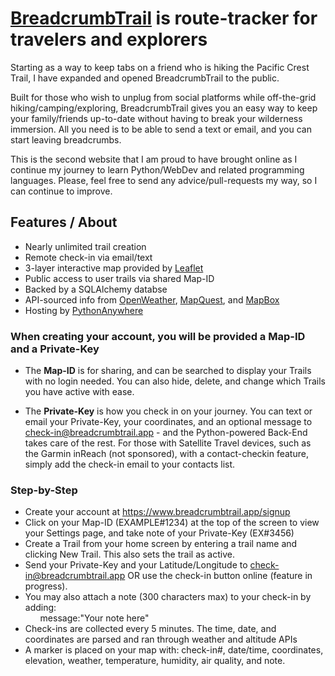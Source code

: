 # [BreadcrumbTrail](https://www.breadcrumbtrail.app/) is route-tracker for travelers and explorers

Starting as a way to keep tabs on a friend who is hiking the Pacific Crest Trail, I have expanded and opened BreadcrumbTrail to the public.

Built for those who wish to unplug from social platforms while off-the-grid hiking/camping/exploring, BreadcrumbTrail gives you an easy way to keep your family/friends up-to-date without having to break your wilderness immersion. All you need is to be able to send a text or email, and you can start leaving breadcrumbs.

This is the second website that I am proud to have brought online as I continue my journey to learn Python/WebDev and related programming languages. Please, feel free to send any advice/pull-requests my way, so I can continue to improve.

## Features / About
  * Nearly unlimited trail creation
  * Remote check-in via email/text
  * 3-layer interactive map provided by [Leaflet](https://leafletjs.com/)
  * Public access to user trails via shared Map-ID
  * Backed by a SQLAlchemy databse
  * API-sourced info from [OpenWeather](https://openweathermap.org/api), [MapQuest](https://developer.mapquest.com/), and [MapBox](https://docs.mapbox.com/api/overview/)
  * Hosting by [PythonAnywhere](https://www.pythonanywhere.com/)

### When creating your account, you will be provided a Map-ID and a Private-Key

  * The <b>Map-ID</b> is for sharing, and can be searched to display your Trails with no login needed. You can also hide, delete, and change which Trails you have active with ease.

  * The <b>Private-Key</b> is how you check in on your journey. You can text or email your Private-Key, your coordinates, and an optional message to check-in@breadcrumbtrail.app - and the Python-powered Back-End takes care of the rest. For those with Satellite Travel devices, such as the Garmin inReach (not sponsored), with a contact-checkin feature, simply add the check-in email to your contacts list.

### Step-by-Step

  * Create your account at https://www.breadcrumbtrail.app/signup
  * Click on your Map-ID (EXAMPLE#1234) at the top of the screen to view your Settings page, and take note of your Private-Key (EX#3456)
  * Create a Trail from your home screen by entering a trail name and clicking New Trail. This also sets the trail as active.
  * Send your Private-Key and your Latitude/Longitude to check-in@breadcrumbtrail.app OR use the check-in button online (feature in progress).
  * You may also attach a note (300 characters max) to your check-in by adding: <ul>message:"Your note here"</ul>
  * Check-ins are collected every 5 minutes. The time, date, and coordinates are parsed and ran through weather and altitude APIs
  * A marker is placed on your map with: check-in#, date/time, coordinates, elevation, weather, temperature, humidity, air quality, and note.
